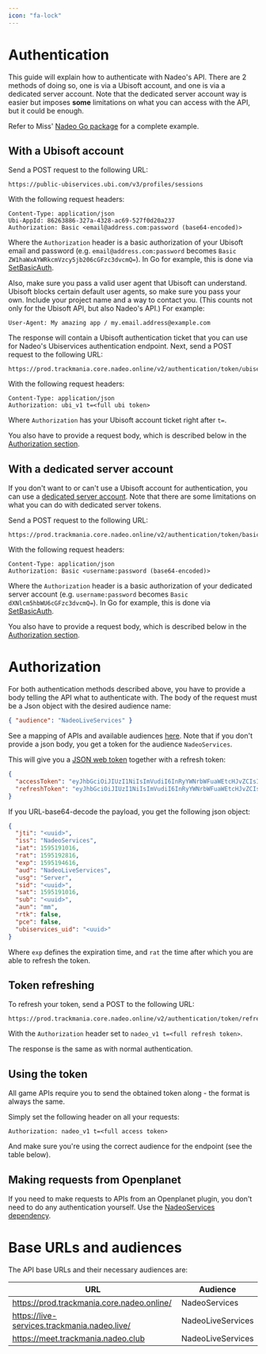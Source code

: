 ```yaml
---
icon: "fa-lock"
---
```


# Authentication

This guide will explain how to authenticate with Nadeo's API. There are 2 methods of doing so, one is via a Ubisoft account, and one is via a dedicated server account. Note that the dedicated server account way is easier but imposes **some** limitations on what you can access with the API, but it could be enough.

Refer to Miss' [Nadeo Go package](https://github.com/codecat/gonadeo) for a complete example.

## With a Ubisoft account

Send a POST request to the following URL:

    https://public-ubiservices.ubi.com/v3/profiles/sessions

With the following request headers:

    Content-Type: application/json
    Ubi-AppId: 86263886-327a-4328-ac69-527f0d20a237
    Authorization: Basic <email@address.com:password (base64-encoded)>

Where the `Authorization` header is a basic authorization of your Ubisoft email and password (e.g. `email@address.com:password` becomes `Basic ZW1haWxAYWRkcmVzcy5jb206cGFzc3dvcmQ=`).
In Go for example, this is done via [SetBasicAuth](https://pkg.go.dev/net/http#Request.SetBasicAuth).

Also, make sure you pass a valid user agent that Ubisoft can understand. Ubisoft blocks certain default user agents, so make sure you pass your own. Include your project name and a way to contact you. (This counts not only for the Ubisoft API, but also Nadeo's API.) For example:

```plain
User-Agent: My amazing app / my.email.address@example.com
```

The response will contain a Ubisoft authentication ticket that you can use for Nadeo's Ubiservices authentication endpoint. Next, send a POST request to the following URL:

    https://prod.trackmania.core.nadeo.online/v2/authentication/token/ubiservices

With the following request headers:

    Content-Type: application/json
    Authorization: ubi_v1 t=<full ubi token>

Where `Authorization` has your Ubisoft account ticket right after `t=`.

You also have to provide a request body, which is described below in the [Authorization section](#authorization).

## With a dedicated server account

If you don't want to or can't use a Ubisoft account for authentication, you can use a [dedicated server account](https://www.trackmania.com/player/dedicated-servers). Note that there are some limitations on what you can do with dedicated server tokens.

Send a POST request to the following URL:

    https://prod.trackmania.core.nadeo.online/v2/authentication/token/basic

With the following request headers:

    Content-Type: application/json
    Authorization: Basic <username:password (base64-encoded)>

Where the `Authorization` header is a basic authorization of your dedicated server account (e.g. `username:password` becomes `Basic dXNlcm5hbWU6cGFzc3dvcmQ=`).
In Go for example, this is done via [SetBasicAuth](https://pkg.go.dev/net/http#Request.SetBasicAuth).

You also have to provide a request body, which is described below in the [Authorization section](#authorization).

# Authorization

For both authentication methods described above, you have to provide a body telling the API what to authenticate with. The body of the request must be a Json object with the desired audience name:

```json
{ "audience": "NadeoLiveServices" }
```

See a mapping of APIs and available audiences [here](#base-urls-and-audiences).
Note that if you don't provide a json body, you get a token for the audience `NadeoServices`.

This will give you a [JSON web token](https://en.wikipedia.org/wiki/JSON_Web_Token) together with a refresh token:

```json
{
  "accessToken": "eyJhbGciOiJIUzI1NiIsImVudiI6InRyYWNrbWFuaWEtcHJvZCIsInZlciI6IjEifQ.<payload>.<signature>",
  "refreshToken": "eyJhbGciOiJIUzI1NiIsImVudiI6InRyYWNrbWFuaWEtcHJvZCIsInZlciI6IjEifQ.<payload>.<signature>"
}
```

If you URL-base64-decode the payload, you get the following json object:

```json
{
  "jti": "<uuid>",
  "iss": "NadeoServices",
  "iat": 1595191016,
  "rat": 1595192816,
  "exp": 1595194616,
  "aud": "NadeoLiveServices",
  "usg": "Server",
  "sid": "<uuid>",
  "sat": 1595191016,
  "sub": "<uuid>",
  "aun": "mm",
  "rtk": false,
  "pce": false,
  "ubiservices_uid": "<uuid>"
}
```

Where `exp` defines the expiration time, and `rat` the time after which you are able to refresh the token.

## Token refreshing

To refresh your token, send a POST to the following URL:

    https://prod.trackmania.core.nadeo.online/v2/authentication/token/refresh

With the `Authorization` header set to `nadeo_v1 t=<full refresh token>`.

The response is the same as with normal authentication.

## Using the token

All game APIs require you to send the obtained token along - the format is always the same.

Simply set the following header on all your requests:

    Authorization: nadeo_v1 t=<full access token>

And make sure you're using the correct audience for the endpoint (see the table below).

## Making requests from Openplanet

If you need to make requests to APIs from an Openplanet plugin, you don't need to do any authentication yourself. Use the [NadeoServices dependency](https://openplanet.dev/docs/reference/nadeoservices).

# Base URLs and audiences

The API base URLs and their necessary audiences are:

| URL                                          | Audience          |
| -------------------------------------------- | ----------------- |
| https://prod.trackmania.core.nadeo.online/   | NadeoServices     |
| https://live-services.trackmania.nadeo.live/ | NadeoLiveServices |
| https://meet.trackmania.nadeo.club           | NadeoLiveServices |
